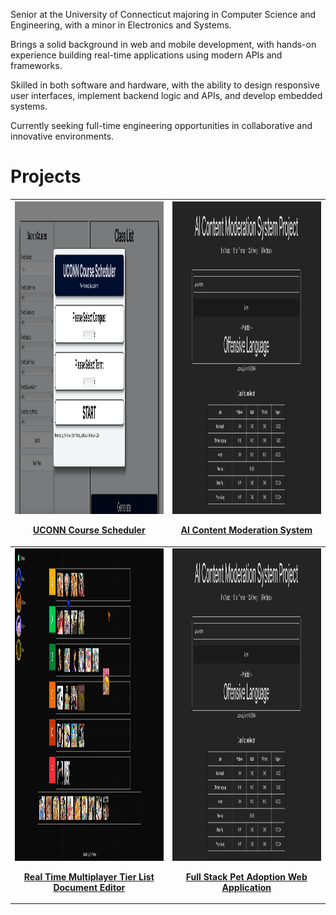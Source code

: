 Senior at the University of Connecticut majoring in Computer Science and Engineering, with a minor in Electronics and Systems.

Brings a solid background in web and mobile development, with hands-on experience building real-time applications using modern APIs and frameworks.

Skilled in both software and hardware, with the ability to design responsive user interfaces, implement backend logic and APIs, and develop embedded systems.

Currently seeking full-time engineering opportunities in collaborative and innovative environments.


<h1>Projects</h1>


| <div align="center"><img src="images/UCONN-course-scheduler.png" width="500" height="500"><br/><p><a href="https://github.com/EricAsante3/UCONN-course-scheduler.git"><b>UCONN Course Scheduler</b></a></p></div> | <div align="center"><img src="images/ AI-Content-Moderation-System.jpg" width="500" height="500"><br/><p><a href="https://github.com/EricAsante3/AI-Content-Moderation-System.git"><b>AI Content Moderation System</b></a></p></div> |
| ------------------------------------------------------------------------------------------------ | -------------------------------------------------------------------------------------------- |
| <div align="center"><img src="images/Real-Time Multiplayer-Tier-List-Document-Editor.jpg" width="500" height="500"><br/><p><a href="https://github.com/EricAsante3/Real-Time-TierMaker.git"><b>Real Time Multiplayer Tier List Document Editor</b></a></p></div> | <div align="center"><img src="/s1.jpg" width="500" height="500"><br/><p><a href="https://github.com/EricAsante3/Full-Stack-Pet-Adoption-Web-Application-Project.git"><b>Full Stack Pet Adoption Web Application</b></a></p></div> |
